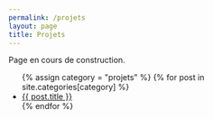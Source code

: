 ```yaml
---
permalink: /projets
layout: page
title: Projets
---
```


Page en cours de construction.

<ul>
  {% assign category = "projets" %}
  {% for post in site.categories[category] %}
    <li>
      <a href="{{ post.url }}">{{ post.title }}</a>
    </li>
  {% endfor %}
</ul>
